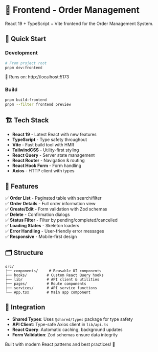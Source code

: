 # 🎨 Frontend - Order Management

React 19 + TypeScript + Vite frontend for the Order Management System.

## 🚀 Quick Start

### Development

```bash
# From project root
pnpm dev:frontend
```

🎨 Runs on: http://localhost:5173

### Build

```bash
pnpm build:frontend
pnpm --filter frontend preview
```

## 🏗️ Tech Stack

- **React 19** - Latest React with new features
- **TypeScript** - Type safety throughout
- **Vite** - Fast build tool with HMR
- **TailwindCSS** - Utility-first styling
- **React Query** - Server state management
- **React Router** - Navigation & routing
- **React Hook Form** - Form handling
- **Axios** - HTTP client with types

## 📱 Features

✅ **Order List** - Paginated table with search/filter  
✅ **Order Details** - Full order information view  
✅ **Create/Edit** - Form validation with Zod schemas  
✅ **Delete** - Confirmation dialogs  
✅ **Status Filter** - Filter by pending/completed/cancelled  
✅ **Loading States** - Skeleton loaders  
✅ **Error Handling** - User-friendly error messages  
✅ **Responsive** - Mobile-first design

## 🗂️ Structure

```
src/
├── components/     # Reusable UI components
├── hooks/         # Custom React Query hooks
├── lib/           # API client & utilities
├── pages/         # Route components
├── services/      # API service functions
└── App.tsx        # Main app component
```

## 🔗 Integration

- **Shared Types**: Uses `@shared/types` package for type safety
- **API Client**: Type-safe Axios client in `lib/api.ts`
- **React Query**: Automatic caching, background updates
- **Form Validation**: Zod schemas ensure data integrity

Built with modern React patterns and best practices! 🚀
